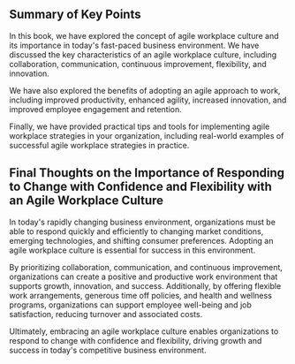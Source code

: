
Summary of Key Points
---------------------

In this book, we have explored the concept of agile workplace culture and its importance in today's fast-paced business environment. We have discussed the key characteristics of an agile workplace culture, including collaboration, communication, continuous improvement, flexibility, and innovation.

We have also explored the benefits of adopting an agile approach to work, including improved productivity, enhanced agility, increased innovation, and improved employee engagement and retention.

Finally, we have provided practical tips and tools for implementing agile workplace strategies in your organization, including real-world examples of successful agile workplace strategies in practice.

Final Thoughts on the Importance of Responding to Change with Confidence and Flexibility with an Agile Workplace Culture
------------------------------------------------------------------------------------------------------------------------

In today's rapidly changing business environment, organizations must be able to respond quickly and efficiently to changing market conditions, emerging technologies, and shifting consumer preferences. Adopting an agile workplace culture is essential for success in this environment.

By prioritizing collaboration, communication, and continuous improvement, organizations can create a positive and productive work environment that supports growth, innovation, and success. Additionally, by offering flexible work arrangements, generous time off policies, and health and wellness programs, organizations can support employee well-being and job satisfaction, reducing turnover and associated costs.

Ultimately, embracing an agile workplace culture enables organizations to respond to change with confidence and flexibility, driving growth and success in today's competitive business environment.